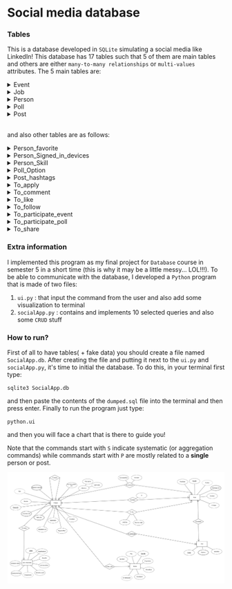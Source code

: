 # Social media database

### Tables
This is a database developed in `SQLite` simulating a social media like LinkedIn! This database has 17 tables such that 5 of them are main tables and others are either `many-to-many relationships` or `multi-values` attributes. 
The 5 main  tables are:
<details>
  <summary>Event</summary>
  * EventID
  * Title
  * Duration
  * Organizer
  * EventDate
  * Description
  * No. participants
</details>    

<details> 
  <summary>Job</summary>
  * JobID
  * Company name
  * Qualifications
  * Benefits
  * Job description
  * Seniority level
  * No. applicants
  * Employment type
</details> 

<details> 
  <summary>Person</summary>
  * PersonID
  * Gender
  * Name (first name + last name)
  * BornDate
  * RegisterDate
  * Nationality
  * Education
  * Skills
  * Favorites
  * Age
  * Signed-in devices
  * Current position
</details> 

<details>
  <summary>Poll</summary>
  * PollID
  * Question
  * Options
</details>

<details> 
  <summary>Post</summary>
  * PostId
  * PostDate
  * Content
  * Hashtags
  * No. likes
  * No. views
</details> 

</br>and also other tables are as follows:

<details>
  <summary>Person_favorite</summary>
  * PersonID (FK)
  * Favorite
</details> 

<details>
  <summary>Person_Signed_in_devices</summary>
  * PersonID (FK)
  * DeviceMacAddress
</details> 

<details>
  <summary>Person_Skill</summary>
  * PersonID (FK)
  * Skill
</details> 

<details>
  <summary>Poll_Option</summary>
  * PollID (FK)
  * OptionID
  * Option
</details> 

<details>
  <summary>Post_hashtags</summary>
  * PostID (FK)
  * Hashtag
</details> 

<details>
  <summary>To_apply</summary>
  * PersonID (FK)
  * JobID (FK)
  * ApplyID
  * ApplyDate
</details> 

<details>
  <summary>To_comment</summary>
  * PersonID (FK)
  * PostID (FK)
  * CommentID
  * Content
  * CommentDate
</details> 

<details>
  <summary>To_like</summary>
  * PersonID (FK)
  * PostID (FK)
  * LikeDate
  * ReactionID
</details> 

<details>
  <summary>To_follow</summary>
  * FollowerID (FK)
  * FollowedID (FK)
  * FollowershipID
  * StartDate
  * EndDate
</details> 

<details>
  <summary>To_participate_event</summary>
  * EventID (FK)
  * PersonID (FK)
  * ParticipationID
</details> 

<details>
  <summary>To_participate_poll</summary>
  * PollID (FK)
  * PersonID (FK)
  * ParticipateDate
  * SelectedOption
</details> 

<details>
  <summary>To_share</summary>
  * PostID (FK)
  * PersonID (FK)
  * IP
</details> 

### Extra information
I implemented this program as my final project for `Database` course in semester 5 in a short time (this is why it may be a little messy... LOL!!!). To be able to communicate with the database, I developed a `Python` program that is made of two files: 
1. `ui.py` : that input the command from the user and also add some visualization to terminal
2. `socialApp.py` : contains and implements 10 selected queries and also some `CRUD` stuff


### How to run?
First of all to have tables( + fake data) you should create a file named `SocialApp.db`. After creating the file and putting it next to the `ui.py` and `socialApp.py`, it's time to initial the database. To do this, in your terminal first type:
```
sqlite3 SocialApp.db
```
and then paste the contents of the `dumped.sql` file into the terminal and then press enter. Finally to run the program just type:
```
python.ui
```
and then you will face a chart that is there to guide you!
 
Note that the commands start with `S` indicate systematic (or aggregation commands) while commands start with `P` are mostly related to a **single** person or post.

![ER](./Er.png)
